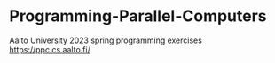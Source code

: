 # Programming-Parallel-Computers
Aalto University 2023 spring programming exercises  
https://ppc.cs.aalto.fi/
